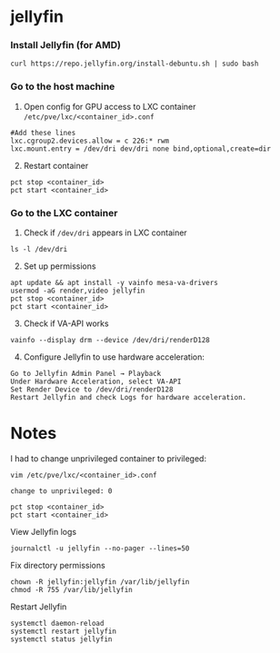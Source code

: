 # jellyfin

### Install Jellyfin (for AMD)

`curl https://repo.jellyfin.org/install-debuntu.sh | sudo bash`

### Go to the host machine

1. Open config for GPU access to LXC container `/etc/pve/lxc/<container_id>.conf`

```
#Add these lines
lxc.cgroup2.devices.allow = c 226:* rwm
lxc.mount.entry = /dev/dri dev/dri none bind,optional,create=dir
```

2. Restart container

```
pct stop <container_id>
pct start <container_id>
```

### Go to the LXC container

1. Check if `/dev/dri` appears in LXC container

```
ls -l /dev/dri
```

2. Set up permissions

```
apt update && apt install -y vainfo mesa-va-drivers
usermod -aG render,video jellyfin
pct stop <container_id>
pct start <container_id>

```

3. Check if VA-API works

```
vainfo --display drm --device /dev/dri/renderD128
```

4. Configure Jellyfin to use hardware acceleration:

```
Go to Jellyfin Admin Panel → Playback
Under Hardware Acceleration, select VA-API
Set Render Device to /dev/dri/renderD128
Restart Jellyfin and check Logs for hardware acceleration.
```

# Notes

I had to change unprivileged container to privileged:

```
vim /etc/pve/lxc/<container_id>.conf

change to unprivileged: 0

pct stop <container_id>
pct start <container_id>
```

View Jellyfin logs

```
journalctl -u jellyfin --no-pager --lines=50
```

Fix directory permissions

```
chown -R jellyfin:jellyfin /var/lib/jellyfin
chmod -R 755 /var/lib/jellyfin
```

Restart Jellyfin

```
systemctl daemon-reload
systemctl restart jellyfin
systemctl status jellyfin
```
